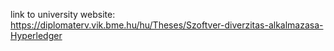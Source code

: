 link to university website: https://diplomaterv.vik.bme.hu/hu/Theses/Szoftver-diverzitas-alkalmazasa-Hyperledger
